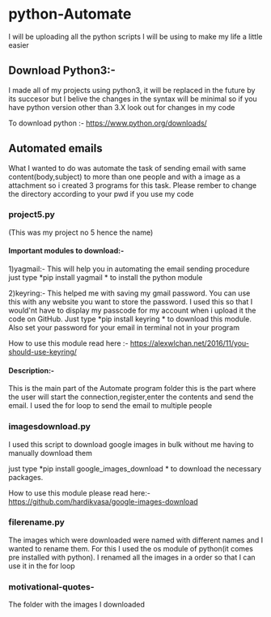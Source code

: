 # python-Automate
I will be uploading all the python scripts I will be using to make my life a little easier

## Download Python3:-
I made all of my projects using python3, it will be replaced in the future by its succesor but I belive the changes in the syntax will be minimal so if you have python version other than 3.X look out for changes in my code

To download python :- https://www.python.org/downloads/

## Automated emails
What I wanted to do was automate the task of sending email with same content(body,subject) to more than one people and with a image as a attachment so i created 3 programs for this task.
Please rember to change the directory according to your pwd if you use my code
### project5.py
(This was my project no 5 hence the name)

#### Important modules to download:-
1)yagmail:-
This will help you in automating the email sending procedure just type *pip install yagmail * to install the python module


2)keyring:-
This helped me with saving my gmail password. You can use this with any website you want to store the password. I used this so that I would'nt have to display my passcode for my account when i upload it the code on GitHub. Just type *pip install keyring * to download this module. Also set your password for your email in terminal not in your program

How to use this module read here :- https://alexwlchan.net/2016/11/you-should-use-keyring/

#### Description:-
This is the main part of the Automate program folder this is the part where the user will start the connection,register,enter the contents and  send the email. I used the for loop to send the email to multiple people

### imagesdownload.py

I used this script to download google images in bulk without me having to manually download them 

just type *pip install google_images_download * to download the necessary packages.

How to use this module please read here:-https://github.com/hardikvasa/google-images-download

### filerename.py
The images which were downloaded were named with different names and I wanted to rename them. For this I used the os module of python(it comes pre installed with python). I renamed all the images in a order so that I can use it in the for loop   


### motivational-quotes-
The folder with the images I downloaded
